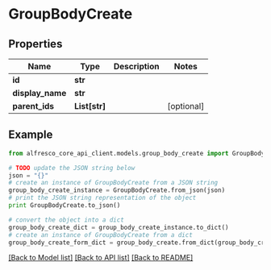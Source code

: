 # GroupBodyCreate


## Properties
Name | Type | Description | Notes
------------ | ------------- | ------------- | -------------
**id** | **str** |  | 
**display_name** | **str** |  | 
**parent_ids** | **List[str]** |  | [optional] 

## Example

```python
from alfresco_core_api_client.models.group_body_create import GroupBodyCreate

# TODO update the JSON string below
json = "{}"
# create an instance of GroupBodyCreate from a JSON string
group_body_create_instance = GroupBodyCreate.from_json(json)
# print the JSON string representation of the object
print GroupBodyCreate.to_json()

# convert the object into a dict
group_body_create_dict = group_body_create_instance.to_dict()
# create an instance of GroupBodyCreate from a dict
group_body_create_form_dict = group_body_create.from_dict(group_body_create_dict)
```
[[Back to Model list]](../README.md#documentation-for-models) [[Back to API list]](../README.md#documentation-for-api-endpoints) [[Back to README]](../README.md)



